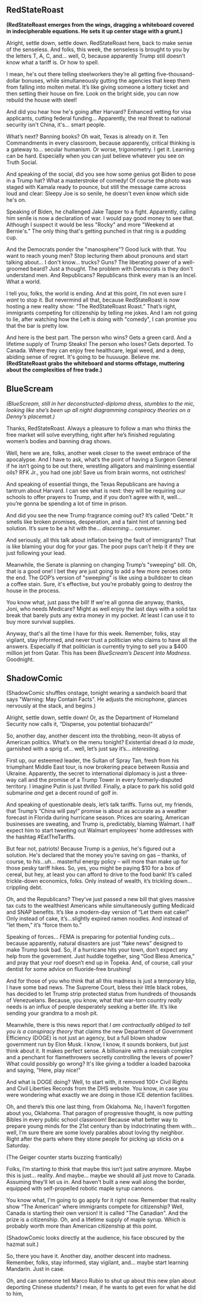 ## RedStateRoast

**(RedStateRoast emerges from the wings, dragging a whiteboard covered in indecipherable equations. He sets it up center stage with a grunt.)**

Alright, settle down, settle down. RedStateRoast here, back to make sense of the senseless. And folks, this week, the senseless is brought to you by the letters T, A, C, and… well, O, because apparently Trump still doesn’t know what a tariff is. Or how to spell.

I mean, he's out there telling steelworkers they’re all getting five-thousand-dollar bonuses, while simultaneously gutting the agencies that keep them from falling into molten metal. It’s like giving someone a lottery ticket and then setting their house on fire. Look on the bright side, you can now rebuild the house with steel!

And did you hear how he's going after Harvard? Enhanced vetting for visa applicants, cutting federal funding... Apparently, the real threat to national security isn't China, it's… smart people.

What’s next? Banning books? Oh wait, Texas is already on it. Ten Commandments in every classroom, because apparently, critical thinking is a gateway to… secular humanism. Or worse, trigonometry. I get it. Learning can be hard. Especially when you can just believe whatever you see on Truth Social.

And speaking of the social, did you see how some genius got Biden to pose in a Trump hat? What a masterstroke of comedy! Of course the photo was staged with Kamala ready to pounce, but still the message came across loud and clear: Sleepy Joe is so senile, he doesn't even know which side he's on.

Speaking of Biden, he challenged Jake Tapper to a fight. Apparently, calling him senile is now a declaration of war. I would pay good money to see that. Although I suspect it would be less "Rocky" and more "Weekend at Bernie's." The only thing that's getting punched in that ring is a pudding cup.

And the Democrats ponder the "manosphere"? Good luck with that. You want to reach young men? Stop lecturing them about pronouns and start talking about… I don't know… trucks? Guns? The liberating power of a well-groomed beard? Just a thought. The problem with Democrats is they don't understand men. And Republicans? Republicans think every man is an Incel. What a world.

I tell you, folks, the world is ending. And at this point, I’m not even sure I *want* to stop it. But nevermind all that, because RedStateRoast is now hosting a new reality show: “The RedStateRoast Roast.” That’s right, immigrants competing for citizenship by telling me jokes. And I am not going to lie, after watching how the Left is doing with "comedy", I can promise you that the bar is pretty low.

And here is the best part. The person who wins? Gets a green card. And a lifetime supply of Trump Steaks! The person who loses? Gets deported. To Canada. Where they can enjoy free healthcare, legal weed, and a deep, abiding sense of regret. It's going to be huuuuge. Believe me.
**(RedStateRoast grabs the whiteboard and storms offstage, muttering about the complexities of free trade.)**

## BlueScream

*(BlueScream, still in her deconstructed-diploma dress, stumbles to the mic, looking like she’s been up all night diagramming conspiracy theories on a Denny’s placemat.)*

Thanks, RedStateRoast. Always a pleasure to follow a man who thinks the free market will solve everything, right after he’s finished regulating women’s bodies and banning drag shows.

Well, here we are, folks, another week closer to the sweet embrace of the apocalypse. And I have to ask, what’s the point of having a Surgeon General if he isn’t going to be out there, wrestling alligators and mainlining essential oils? RFK Jr., you had one job! Save us from brain worms, not ostriches!

And speaking of essential things, the Texas Republicans are having a tantrum about Harvard. I can see what is next: they will be requiring our schools to offer prayers to Trump, and if you don’t agree with it, well… you’re gonna be spending a lot of time in prison.

And did you see the new Trump fragrance coming out? It’s called “Debt.” It smells like broken promises, desperation, and a faint hint of tanning bed solution. It’s sure to be a hit with the… *discerning*… consumer.

And seriously, all this talk about inflation being the fault of immigrants? That is like blaming your dog for your gas. The poor pups can’t help it if they are just following your lead.

Meanwhile, the Senate is planning on changing Trump’s "sweeping" bill. Oh, that is a good one! I bet they are just going to add a few more zeroes onto the end. The GOP’s version of "sweeping" is like using a bulldozer to clean a coffee stain. Sure, it's effective, but you’re probably going to destroy the house in the process.

You know what, just pass the bill! If we're all gonna die anyway, thanks, Joni, who needs Medicare? Might as well enjoy the last days with a solid tax break that barely puts any extra money in my pocket. At least I can use it to buy more survival supplies.

Anyway, that's all the time I have for this week. Remember, folks, stay vigilant, stay informed, and never trust a politician who claims to have all the answers. Especially if that politician is currently trying to sell you a $400 million jet from Qatar. This has been *BlueScream’s Descent Into Madness*. Goodnight.

## ShadowComic

(ShadowComic shuffles onstage, tonight wearing a sandwich board that says "Warning: May Contain Facts". He adjusts the microphone, glances nervously at the stack, and begins.)

Alright, settle down, settle down! Or, as the Department of Homeland Security now calls it, “Disperse, you potential biohazards!”

So, another day, another descent into the throbbing, neon-lit abyss of American politics. What’s on the menu tonight? Existential dread *à la mode*, garnished with a sprig of… well, let’s just say it’s… *interesting*.

First up, our esteemed leader, the Sultan of Spray Tan, fresh from his triumphant Middle East tour, is now brokering peace between Russia and Ukraine. Apparently, the secret to international diplomacy is just a three-way call and the promise of a Trump Tower in every formerly-disputed territory. I imagine Putin is just *thrilled*. Finally, a place to park his solid gold submarine *and* get a decent round of golf in.

And speaking of questionable deals, let’s talk tariffs. Turns out, my friends, that Trump’s “China will pay!” promise is about as accurate as a weather forecast in Florida during hurricane season. Prices are soaring, American businesses are sweating, and Trump is, predictably, blaming Walmart. I half expect him to start tweeting out Walmart employees' home addresses with the hashtag #EatTheTariffs.

But fear not, patriots! Because Trump is a *genius*, he's figured out a solution. He's declared that the money you’re saving on gas – thanks, of course, to *his*…uh… masterful energy policy – will more than make up for those pesky tariff hikes. So, yes, you might be paying $10 for a box of cereal, but hey, at least you can afford to drive to the food bank! It’s called trickle-down economics, folks. Only instead of wealth, it’s trickling down… crippling debt.

Oh, and the Republicans? They’ve just passed a new bill that gives massive tax cuts to the wealthiest Americans while simultaneously gutting Medicaid and SNAP benefits. It’s like a modern-day version of “Let them eat cake!” Only instead of cake, it’s…slightly expired ramen noodles. And instead of “let them,” it’s “force them to.”

Speaking of forces… FEMA is preparing for potential funding cuts… because apparently, natural disasters are just “fake news” designed to make Trump look bad. So, if a hurricane hits your town, don’t expect any help from the government. Just huddle together, sing “God Bless America,” and pray that your roof doesn’t end up in Topeka. And, of course, call your dentist for some advice on fluoride-free brushing!

And for those of you who think that all this madness is just a temporary blip, I have some bad news. The Supreme Court, bless their little black robes, has decided to let Trump strip protected status from hundreds of thousands of Venezuelans. Because, you know, what that war-torn country *really* needs is an influx of people desperately seeking a better life. It’s like sending your grandma to a mosh pit.

Meanwhile, there is this news report that *I am contractually obliged to tell you is a conspiracy theory* that claims the new Department of Government Efficiency (DOGE) is not just an agency, but a full blown shadow government run by Elon Musk. I know, I know, it sounds bonkers, but just think about it. It makes perfect sense. A billionaire with a messiah complex and a penchant for flamethrowers secretly controlling the levers of power? What could possibly go wrong? It's like giving a toddler a loaded bazooka and saying, "Here, play nice!"

And what is DOGE doing? Well, to start with, it removed 100+ Civil Rights and Civil Liberties Records from the DHS website. You know, in case you were wondering what exactly we are doing in those ICE detention facilities.

Oh, and there’s this one last thing, from Oklahoma. No, I haven’t forgotten about you, Oklahoma. That paragon of progressive thought, is now putting Bibles in every public school classroom! Because what better way to prepare young minds for the 21st century than by indoctrinating them with… well, I’m sure there are some lovely parables about loving thy neighbor. Right after the parts where they stone people for picking up sticks on a Saturday.

(The Geiger counter starts buzzing frantically)

Folks, I’m starting to think that maybe this isn’t just satire anymore. Maybe this is just… reality. And maybe… maybe we should all just move to Canada. Assuming they’ll let us in. And haven't built a new wall along the border, equipped with self-propelled robotic maple syrup cannons.

You know what, I'm going to go apply for it right now. Remember that reality show “The American” where immigrants compete for citizenship? Well, Canada is starting their own version! It is called "The Canadian". And the prize is a citizenship. Oh, and a lifetime supply of maple syrup. Which is probably worth more than American citizenship at this point.

(ShadowComic looks directly at the audience, his face obscured by the hazmat suit.)

So, there you have it. Another day, another descent into madness. Remember, folks, stay informed, stay vigilant, and… maybe start learning Mandarin. Just in case.

Oh, and can someone tell Marco Rubio to shut up about this new plan about deporting Chinese students? I mean, if he wants to get even for what he did to him,
